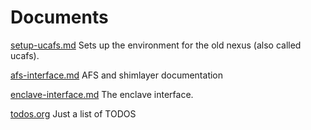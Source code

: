 # Documents

[setup-ucafs.md](setup-ucafs.md)
    Sets up the environment for the old nexus (also called ucafs).

[afs-interface.md](afs-interface.md)
    AFS and shimlayer documentation

[enclave-interface.md](enclave-interface.md)
    The enclave interface.

[todos.org](todos.org)
    Just a list of TODOS
